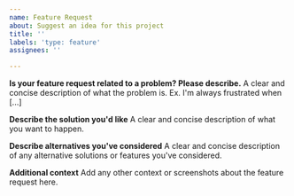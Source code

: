 ```yaml
---
name: Feature Request
about: Suggest an idea for this project
title: ''
labels: 'type: feature'
assignees: ''

---
```


<!--
Please make sure that your feature request is self-contained!

Adding links to provide further context is fine, but they mustn't be required
to fully understand the changes to this project that you have in mind.
-->

**Is your feature request related to a problem? Please describe.**
A clear and concise description of what the problem is. Ex. I'm always frustrated when [...]

**Describe the solution you'd like**
A clear and concise description of what you want to happen.

**Describe alternatives you've considered**
A clear and concise description of any alternative solutions or features you've considered.

**Additional context**
Add any other context or screenshots about the feature request here.
